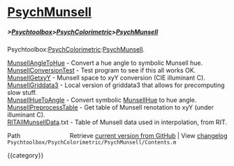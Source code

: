 # [PsychMunsell](PsychMunsell)
##### >[Psychtoolbox](Psychtoolbox)>[PsychColorimetric](PsychColorimetric)>[PsychMunsell](PsychMunsell)

Psychtoolbox:[PsychColorimetric](PsychColorimetric):[PsychMunsell](PsychMunsell).  
  
  
  [MunsellAngleToHue](MunsellAngleToHue)   - Convert a hue angle to symbolic Munsell hue.  
  [MunsellConversionTest](MunsellConversionTest) - Test program to see if this all works OK.  
  [MunsellGetxyY](MunsellGetxyY)       - Munsell space to xyY conversion (CIE illuminant C).  
  [MunsellGriddata3](MunsellGriddata3)    - Local version of griddata3 that allows for precomputing slow stuff.  
  [MunsellHueToAngle](MunsellHueToAngle)   - Convert symbolic [MunsellHue](MunsellHue) to hue angle.  
  [MunsellPreprocessTable](MunsellPreprocessTable) - Get table of Munsell renotation to xyY (under illuminant C).  
  [RITAllMunsellData](RITAllMunsellData).txt - Table of Munsell data used in interpolation, from RIT.  




<div class="code_header" style="text-align:right;">
  <span style="float:left;">Path&nbsp;&nbsp;</span> <span class="counter">Retrieve <a href=
  "https://raw.github.com/Psychtoolbox-3/Psychtoolbox-3/beta/Psychtoolbox/PsychColorimetric/PsychMunsell/Contents.m">current version from GitHub</a> | View <a href=
  "https://github.com/Psychtoolbox-3/Psychtoolbox-3/commits/beta/Psychtoolbox/PsychColorimetric/PsychMunsell/Contents.m">changelog</a></span>
</div>
<div class="code">
  <code>Psychtoolbox/PsychColorimetric/PsychMunsell/Contents.m</code>
</div>

{{category}}